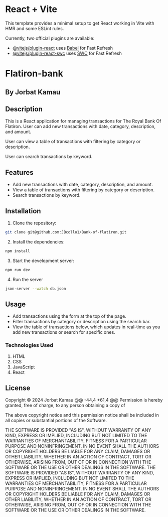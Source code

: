 # React + Vite

This template provides a minimal setup to get React working in Vite with HMR and some ESLint rules.

Currently, two official plugins are available:

- [@vitejs/plugin-react](https://github.com/vitejs/vite-plugin-react/blob/main/packages/plugin-react/README.md) uses [Babel](https://babeljs.io/) for Fast Refresh
- [@vitejs/plugin-react-swc](https://github.com/vitejs/vite-plugin-react-swc) uses [SWC](https://swc.rs/) for Fast Refresh


# Flatiron-bank
## By Jorbat Kamau


## Description

This is a React application for managing transactions for The Royal Bank Of Flatiron.
User can add new transactions with date, category, description, and amount.

User can view a table of transactions with filtering by category or description.

User can search transactions by keyword.


## Features

- Add new transactions with date, category, description, and amount.
- View a table of transactions with filtering by category or description.
- Search transactions by keyword.

## Installation

1. Clone the repository:
```bash
git clone git@github.com:JBcollo1/Bank-of-flatiron.git
```
2. Install the dependencies:
```bash
npm install
```
3. Start the development server:
```bash
npm run dev
```
4. Run the server
```bash
json-server --watch db.json
```


## Usage

- Add transactions using the form at the top of the page.
- Filter transactions by category or description using the search bar.
- View the table of transactions below, which updates in real-time as you add new transactions or search for specific ones.
### Technologies Used
1. HTML
2. CSS
3. JavaScript
4. React




## License
Copyright © 2024 Jorbat Kamau @@ -44,4 +61,4 @@ Permission is hereby granted, free of charge, to any person obtaining a copy of

The above copyright notice and this permission notice shall be included in all copies or substantial portions of the Software.

THE SOFTWARE IS PROVIDED "AS IS", WITHOUT WARRANTY OF ANY KIND, EXPRESS OR IMPLIED, INCLUDING BUT NOT LIMITED TO THE WARRANTIES OF MERCHANTABILITY, FITNESS FOR A PARTICULAR PURPOSE AND NONINFRINGEMENT. IN NO EVENT SHALL THE AUTHORS OR COPYRIGHT HOLDERS BE LIABLE FOR ANY CLAIM, DAMAGES OR OTHER LIABILITY, WHETHER IN AN ACTION OF CONTRACT, TORT OR OTHERWISE, ARISING FROM, OUT OF OR IN CONNECTION WITH THE SOFTWARE OR THE USE OR OTHER DEALINGS IN THE SOFTWARE. THE SOFTWARE IS PROVIDED "AS IS", WITHOUT WARRANTY OF ANY KIND, EXPRESS OR IMPLIED, INCLUDING BUT NOT LIMITED TO THE WARRANTIES OF MERCHANTABILITY, FITNESS FOR A PARTICULAR PURPOSE AND NONINFRINGEMENT. IN NO EVENT SHALL THE AUTHORS OR COPYRIGHT HOLDERS BE LIABLE FOR ANY CLAIM, DAMAGES OR OTHER LIABILITY, WHETHER IN AN ACTION OF CONTRACT, TORT OR OTHERWISE, ARISING FROM, OUT OF OR IN CONNECTION WITH THE SOFTWARE OR THE USE OR OTHER DEALINGS IN THE SOFTWARE.


